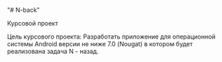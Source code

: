 "# N-back" 

Курсовой проект

Цель курсового проекта: Разработать приложение для операционной системы Android версии не ниже 7.0 (Nougat) в котором будет реализована задача N - назад.

